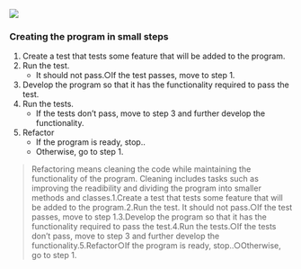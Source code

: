 
![](https://github.com/mooc-fl/media/blob/main/java%20programming%201/p6-unit%20testing-1.png?raw=true)
### Creating the program in small steps
1. Create a test that tests some feature that will be added to the program.
2. Run the test.
   - It should not pass.○If the test passes, move to step 1.
3. Develop the program so that it has the functionality required to pass the test.
4. Run the tests.
   - If the tests don’t pass, move to step 3 and further develop the functionality.
5. Refactor
   -  If the program is ready, stop..
   -  Otherwise, go to step 1.
> Refactoring means cleaning the code while maintaining the functionality of the program. Cleaning includes tasks such as improving the readibility  and dividing the program into smaller methods and classes.1.Create a test that tests some feature that will be added to the program.2.Run the test. It should not pass.○If the test passes, move to step 1.3.Develop the program so that it has the functionality required to pass the test.4.Run the tests.○If the tests don’t pass, move to step 3 and further develop the functionality.5.Refactor○If the program is ready, stop..○Otherwise, go to step 1.
